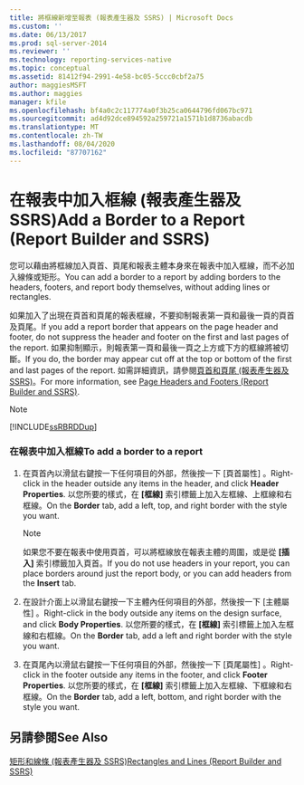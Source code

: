```yaml
---
title: 將框線新增至報表 (報表產生器及 SSRS) | Microsoft Docs
ms.custom: ''
ms.date: 06/13/2017
ms.prod: sql-server-2014
ms.reviewer: ''
ms.technology: reporting-services-native
ms.topic: conceptual
ms.assetid: 81412f94-2991-4e58-bc05-5ccc0cbf2a75
author: maggiesMSFT
ms.author: maggies
manager: kfile
ms.openlocfilehash: bf4a0c2c117774a0f3b25ca0644796fd067bc971
ms.sourcegitcommit: ad4d92dce894592a259721a1571b1d8736abacdb
ms.translationtype: MT
ms.contentlocale: zh-TW
ms.lasthandoff: 08/04/2020
ms.locfileid: "87707162"
---
```

# <a name="add-a-border-to-a-report-report-builder-and-ssrs"></a><span data-ttu-id="9fdaa-102">在報表中加入框線 (報表產生器及 SSRS)</span><span class="sxs-lookup"><span data-stu-id="9fdaa-102">Add a Border to a Report (Report Builder and SSRS)</span></span>
  <span data-ttu-id="9fdaa-103">您可以藉由將框線加入頁首、頁尾和報表主體本身來在報表中加入框線，而不必加入線條或矩形。</span><span class="sxs-lookup"><span data-stu-id="9fdaa-103">You can add a border to a report by adding borders to the headers, footers, and report body themselves, without adding lines or rectangles.</span></span>  
  
 <span data-ttu-id="9fdaa-104">如果加入了出現在頁首和頁尾的報表框線，不要抑制報表第一頁和最後一頁的頁首及頁尾。</span><span class="sxs-lookup"><span data-stu-id="9fdaa-104">If you add a report border that appears on the page header and footer, do not suppress the header and footer on the first and last pages of the report.</span></span> <span data-ttu-id="9fdaa-105">如果抑制顯示，則報表第一頁和最後一頁之上方或下方的框線將被切斷。</span><span class="sxs-lookup"><span data-stu-id="9fdaa-105">If you do, the border may appear cut off at the top or bottom of the first and last pages of the report.</span></span> <span data-ttu-id="9fdaa-106">如需詳細資訊，請參閱[頁首和頁尾 &#40;報表產生器及 SSRS&#41;](page-headers-and-footers-report-builder-and-ssrs.md)。</span><span class="sxs-lookup"><span data-stu-id="9fdaa-106">For more information, see [Page Headers and Footers &#40;Report Builder and SSRS&#41;](page-headers-and-footers-report-builder-and-ssrs.md).</span></span>  
  
> [!NOTE]  
>  [!INCLUDE[ssRBRDDup](../../includes/ssrbrddup-md.md)]  
  
### <a name="to-add-a-border-to-a-report"></a><span data-ttu-id="9fdaa-107">在報表中加入框線</span><span class="sxs-lookup"><span data-stu-id="9fdaa-107">To add a border to a report</span></span>  
  
1.  <span data-ttu-id="9fdaa-108">在頁首內以滑鼠右鍵按一下任何項目的外部，然後按一下 [頁首屬性]  。</span><span class="sxs-lookup"><span data-stu-id="9fdaa-108">Right-click in the header outside any items in the header, and click **Header Properties**.</span></span> <span data-ttu-id="9fdaa-109">以您所要的樣式，在 **[框線]** 索引標籤上加入左框線、上框線和右框線。</span><span class="sxs-lookup"><span data-stu-id="9fdaa-109">On the **Border** tab, add a left, top, and right border with the style you want.</span></span>  
  
    > [!NOTE]  
    >  <span data-ttu-id="9fdaa-110"> 如果您不要在報表中使用頁首，可以將框線放在報表主體的周圍，或是從 **[插入]** 索引標籤加入頁首。</span><span class="sxs-lookup"><span data-stu-id="9fdaa-110">If you do not use headers in your report, you can place borders around just the report body, or you can add headers from the **Insert** tab.</span></span>  
  
2.  <span data-ttu-id="9fdaa-111">在設計介面上以滑鼠右鍵按一下主體內任何項目的外部，然後按一下 [主體屬性]  。</span><span class="sxs-lookup"><span data-stu-id="9fdaa-111">Right-click in the body outside any items on the design surface, and click **Body Properties**.</span></span> <span data-ttu-id="9fdaa-112">以您所要的樣式，在 **[框線]** 索引標籤上加入左框線和右框線。</span><span class="sxs-lookup"><span data-stu-id="9fdaa-112">On the **Border** tab, add a left and right border with the style you want.</span></span>  
  
3.  <span data-ttu-id="9fdaa-113">在頁尾內以滑鼠右鍵按一下任何項目的外部，然後按一下 [頁尾屬性]  。</span><span class="sxs-lookup"><span data-stu-id="9fdaa-113">Right-click in the footer outside any items in the footer, and click **Footer Properties**.</span></span> <span data-ttu-id="9fdaa-114">以您所要的樣式，在 **[框線]** 索引標籤上加入左框線、下框線和右框線。</span><span class="sxs-lookup"><span data-stu-id="9fdaa-114">On the **Border** tab, add a left, bottom, and right border with the style you want.</span></span>  
  
## <a name="see-also"></a><span data-ttu-id="9fdaa-115">另請參閱</span><span class="sxs-lookup"><span data-stu-id="9fdaa-115">See Also</span></span>  
 [<span data-ttu-id="9fdaa-116">矩形和線條 &#40;報表產生器及 SSRS&#41;</span><span class="sxs-lookup"><span data-stu-id="9fdaa-116">Rectangles and Lines &#40;Report Builder and SSRS&#41;</span></span>](rectangles-and-lines-report-builder-and-ssrs.md)  
  
  
